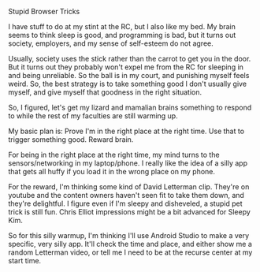 Stupid Browser Tricks

I have stuff to do at my stint at the RC, but I also like my bed.  My brain seems to think sleep is good, and programming is bad, but it turns out society, employers, and my sense of self-esteem do not agree.

Usually, society uses the stick rather than the carrot to get you in the door.  But it turns out they probably won't expel me from the RC for sleeping in and being unreliable.  So the ball is in my court, and punishing myself feels weird.  So, the best strategy is to take something good I don't usually give myself, and give myself that goodness in the right situation.

So, I figured, let's get my lizard and mamalian brains something to respond to while the rest of my faculties are still warming up.

My basic plan is: Prove I'm in the right place at the right time.  Use that to trigger something good.  Reward brain.

For being in the right place at the right time, my mind turns to the sensors/networking in my laptop/phone.  I really like the idea of a silly app that gets all huffy if you load it in the wrong place on my phone.

For the reward, I'm thinking some kind of David Letterman clip.  They're on youtube and the content owners haven't seen fit to take them down, and they're delightful.  I figure even if I'm sleepy and disheveled, a stupid pet trick is still fun.  Chris Elliot impressions might be a bit advanced for Sleepy Kim.

So for this silly warmup, I'm thinking I'll use Android Studio to make a very specific, very silly app.  It'll check the time and place, and either show me a random Letterman video, or tell me I need to be at the recurse center at my start time.
